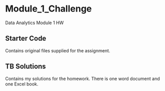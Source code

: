 # Module_1_Challenge
Data Analytics Module 1 HW

## Starter Code 
Contains original files supplied for the assignment.

## TB Solutions
Contains my solutions for the homework. There is one word document and one Excel book.

